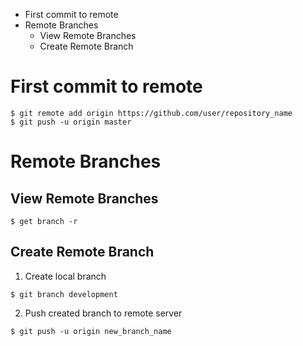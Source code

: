 * First commit to remote
* Remote Branches
  * View Remote Branches
  * Create Remote Branch
# First commit to remote
```shell
$ git remote add origin https://github.com/user/repository_name
$ git push -u origin master
```
# Remote Branches
## View Remote Branches
```shell
$ get branch -r
```
## Create Remote Branch
1. Create local branch
```shell
$ git branch development
```
2. Push created branch to remote server
```shell
$ git push -u origin new_branch_name
```
